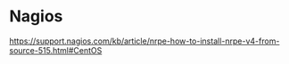 # Nagios
https://support.nagios.com/kb/article/nrpe-how-to-install-nrpe-v4-from-source-515.html#CentOS
